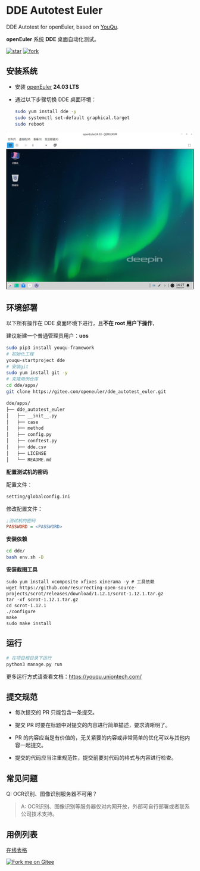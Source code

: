 # DDE Autotest Euler

DDE Autotest for openEuler, based on [YouQu](https://youqu.uniontech.com/).

**openEuler** 系统 **DDE** 桌面自动化测试。

[![star](https://gitee.com/openeuler/dde_autotest_euler/badge/star.svg?theme=white)](https://gitee.com/openeuler/dde_autotest_euler/stargazers)
[![fork](https://gitee.com/openeuler/dde_autotest_euler/badge/fork.svg?theme=white)](https://gitee.com/openeuler/dde_autotest_euler/members)

## 安装系统

- 安装 [openEuler](https://www.openeuler.org/zh/download/) **24.03 LTS**

- 通过以下步骤切换 DDE 桌面环境：

    ```bash
    sudo yum install dde -y
    sudo systemctl set-default graphical.target
    sudo reboot
    ```
    

![](./imgs/20241107142721.jpg)

## 环境部署

以下所有操作在 DDE 桌面环境下进行，且**不在 root 用户下操作**，

建议新建一个普通管理员用户：**uos**

```bash
sudo pip3 install youqu-framework
# 初始化工程
youqu-startproject dde
# 安装git
sudo yum install git -y
# 克隆用例仓库
cd dde/apps/
git clone https://gitee.com/openeuler/dde_autotest_euler.git
```

```bash
dde/apps/
├── dde_autotest_euler
│   ├── __init__.py
│   ├── case
│   ├── method
│   ├── config.py
│   ├── conftest.py
│   ├── dde.csv
│   ├── LICENSE
│   └── README.md
```

**配置测试机的密码**

配置文件：
```bash
setting/globalconfig.ini
```

修改配置文件：
```ini
;测试机的密码
PASSWORD = <PASSWORD>
```

**安装依赖**

```bash
cd dde/
bash env.sh -D
```

**安装截图工具**
```
sudo yum install xcomposite xfixes xinerama -y # 工具依赖
wget https://github.com/resurrecting-open-source-projects/scrot/releases/download/1.12.1/scrot-1.12.1.tar.gz
tar -xf scrot-1.12.1.tar.gz 
cd scrot-1.12.1
./configure
make
sudo make install
```

## 运行

```bash
# 在项目根目录下运行
python3 manage.py run
```

更多运行方式请查看文档：https://youqu.uniontech.com/

## 提交规范

- 每次提交的 PR 只能包含一条提交。

- 提交 PR 时要在标题中对提交的内容进行简单描述，要求清晰明了。

- PR 的内容应当是有价值的，无关紧要的内容或非常简单的优化可以与其他内容一起提交。

- 提交的代码应当注重规范性，提交前要对代码的格式与内容进行检查。

## 常见问题
Q: OCR识别、图像识别服务器不可用？

> A: OCR识别、图像识别等服务器仅对内网开放，外部可自行部署或者联系公司技术支持。

## 用例列表

[在线表格](https://doc.weixin.qq.com/sheet/e3_Ab8A1gYLABUA8lV99qfQWO7XU3Vhn?scode=AEoAsgdxAAYAl5RLlkAJgAbQaKAB8&tab=BB08J2)



[![Fork me on Gitee](https://gitee.com/openeuler/dde_autotest_euler/widgets/widget_2.svg)](https://gitee.com/openeuler/dde_autotest_euler)
